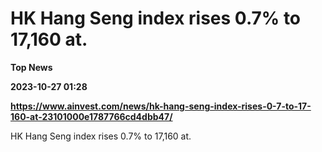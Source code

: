 # HK Hang Seng index rises 0.7% to 17,160 at.
**Top News**

**2023-10-27 01:28**

**https://www.ainvest.com/news/hk-hang-seng-index-rises-0-7-to-17-160-at-23101000e1787766cd4dbb47/**

HK Hang Seng index rises 0.7% to 17,160 at.